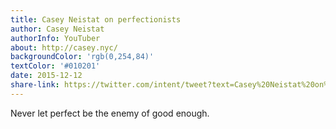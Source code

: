 ```yaml
---
title: Casey Neistat on perfectionists
author: Casey Neistat
authorInfo: YouTuber
about: http://casey.nyc/
backgroundColor: 'rgb(0,254,84)'
textColor: '#010201'
date: 2015-12-12
share-link: https://twitter.com/intent/tweet?text=Casey%20Neistat%20on%20getting%20things%20done%20pic.twitter.com/CCw0uX4zmP
---
```


Never let perfect be the&nbsp;enemy&nbsp;of&nbsp;good&nbsp;enough.